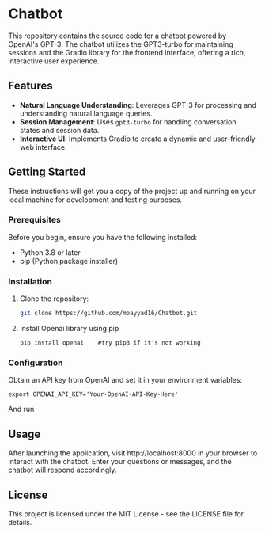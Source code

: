 # Chatbot

This repository contains the source code for a chatbot powered by OpenAI's GPT-3. The chatbot utilizes the GPT3-turbo for maintaining sessions and the Gradio library for the frontend interface, offering a rich, interactive user experience.

## Features

- **Natural Language Understanding**: Leverages GPT-3 for processing and understanding natural language queries.
- **Session Management**: Uses `gpt3-turbo` for handling conversation states and session data.
- **Interactive UI**: Implements Gradio to create a dynamic and user-friendly web interface.

## Getting Started

These instructions will get you a copy of the project up and running on your local machine for development and testing purposes.

### Prerequisites

Before you begin, ensure you have the following installed:
- Python 3.8 or later
- pip (Python package installer)

### Installation

1. Clone the repository:
   ```bash
   git clone https://github.com/moayyad16/Chatbot.git
   ```
2. Install Openai library using pip
   ```
   pip install openai    #try pip3 if it's not working
   ```
### Configuration
Obtain an API key from OpenAI and set it in your environment variables:
```
export OPENAI_API_KEY='Your-OpenAI-API-Key-Here'
```
And run

## Usage
After launching the application, visit http://localhost:8000 in your browser to interact with the chatbot. Enter your questions or messages, and the chatbot will respond accordingly.

## License
This project is licensed under the MIT License - see the LICENSE file for details.

